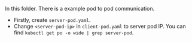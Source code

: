 In this folder. There is a example pod to pod communication. 
- Firstly, create `server-pod.yaml`.
- Change `<server-pod-ip>` in `client-pod.yaml` to server pod IP. You can find `kubectl get po -o wide | grep server-pod`.
